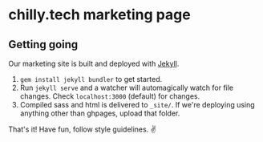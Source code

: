 # chilly.tech marketing page

## Getting going

Our marketing site is built and deployed with [Jekyll](//jekyllrb.com). 

1. `gem install jekyll bundler` to get started.
2. Run `jekyll serve` and a watcher will automagically watch for file changes. Check `localhost:3000` (default) for changes.
3. Compiled sass and html is delivered to `_site/`. If we're deploying using anything other than ghpages, upload that folder.

That's it! Have fun, follow style guidelines. ✌️
